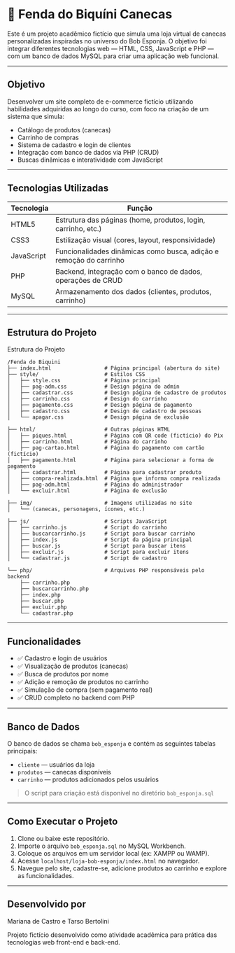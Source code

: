 # 🧽 Fenda do Biquíni Canecas

Este é um projeto acadêmico fictício que simula uma loja virtual de canecas personalizadas inspiradas no universo do Bob Esponja. O objetivo foi integrar diferentes tecnologias web — HTML, CSS, JavaScript e PHP — com um banco de dados MySQL para criar uma aplicação web funcional.

---

## Objetivo

Desenvolver um site completo de e-commerce fictício utilizando habilidades adquiridas ao longo do curso, com foco na criação de um sistema que simula:

- Catálogo de produtos (canecas)
- Carrinho de compras
- Sistema de cadastro e login de clientes
- Integração com banco de dados via PHP (CRUD)
- Buscas dinâmicas e interatividade com JavaScript

---

## Tecnologias Utilizadas

| Tecnologia  | Função                                                                 |
|-------------|------------------------------------------------------------------------|
| HTML5       | Estrutura das páginas (home, produtos, login, carrinho, etc.)         |
| CSS3        | Estilização visual (cores, layout, responsividade)                    |
| JavaScript  | Funcionalidades dinâmicas como busca, adição e remoção do carrinho    |
| PHP         | Backend, integração com o banco de dados, operações de CRUD           |
| MySQL       | Armazenamento dos dados (clientes, produtos, carrinho)                |

---

## Estrutura do Projeto

Estrutura do Projeto
```
/Fenda do Biquini
├── index.html                 # Página principal (abertura do site)
├── style/                     # Estilos CSS
│   ├── style.css              # Página principal
│   ├── pag-adm.css            # Design página do admin
│   ├── cadastrar.css          # Design página de cadastro de produtos
│   ├── carrinho.css           # Design do carrinho
│   ├── pagamento.css          # Design página de pagamento
│   ├── cadastro.css           # Design de cadastro de pessoas
│   └── apagar.css             # Design página de exclusão

├── html/                      # Outras páginas HTML
│   ├── piques.html            # Página com QR code (fictício) do Pix
│   ├── carrinho.html          # Página do carrinho
│   ├── pag-cartao.html        # Página do pagamento com cartão (fictício)
│   ├── pagamento.html         # Página para selecionar a forma de pagamento
│   ├── cadastrar.html         # Página para cadastrar produto
│   ├── compra-realizada.html  # Página que informa compra realizada
│   ├── pag-adm.html           # Página do administrador
│   └── excluir.html           # Página de exclusão

├── img/                       # Imagens utilizadas no site
│   └── (canecas, personagens, ícones, etc.)

├── js/                        # Scripts JavaScript
│   ├── carrinho.js            # Script do carrinho
│   ├── buscarcarrinho.js      # Script para buscar carrinho
│   ├── index.js               # Script da página principal
│   ├── buscar.js              # Script para buscar itens
│   ├── excluir.js             # Script para excluir itens
│   └── cadastrar.js           # Script de cadastro

└── php/                       # Arquivos PHP responsáveis pelo backend
    ├── carrinho.php
    ├── buscarcarrinho.php
    ├── index.php
    ├── buscar.php
    ├── excluir.php
    └── cadastrar.php
```

---

## Funcionalidades

- ✅ Cadastro e login de usuários
- ✅ Visualização de produtos (canecas)
- ✅ Busca de produtos por nome
- ✅ Adição e remoção de produtos no carrinho
- ✅ Simulação de compra (sem pagamento real)
- ✅ CRUD completo no backend com PHP

---

## Banco de Dados

O banco de dados se chama `bob_esponja` e contém as seguintes tabelas principais:

- `cliente` — usuários da loja
- `produtos` — canecas disponíveis
- `carrinho` — produtos adicionados pelos usuários

> O script para criação está disponível no diretório `bob_esponja.sql`

---

## Como Executar o Projeto

1. Clone ou baixe este repositório.
2. Importe o arquivo `bob_esponja.sql` no MySQL Workbench.
3. Coloque os arquivos em um servidor local (ex: XAMPP ou WAMP).
4. Acesse `localhost/loja-bob-esponja/index.html` no navegador.
5. Navegue pelo site, cadastre-se, adicione produtos ao carrinho e explore as funcionalidades.

---

## Desenvolvido por

Mariana de Castro e Tarso Bertolini


Projeto fictício desenvolvido como atividade acadêmica para prática das tecnologias web front-end e back-end.



